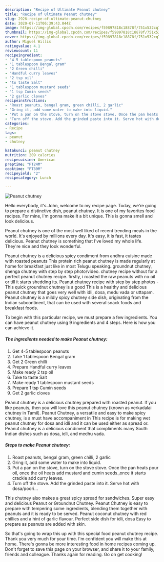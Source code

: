 ```yaml
---
description: "Recipe of Ultimate Peanut chutney"
title: "Recipe of Ultimate Peanut chutney"
slug: 2926-recipe-of-ultimate-peanut-chutney
date: 2020-07-11T06:39:43.044Z
image: https://img-global.cpcdn.com/recipes/f59897818c18878f/751x532cq70/peanut-chutney-recipe-main-photo.jpg
thumbnail: https://img-global.cpcdn.com/recipes/f59897818c18878f/751x532cq70/peanut-chutney-recipe-main-photo.jpg
cover: https://img-global.cpcdn.com/recipes/f59897818c18878f/751x532cq70/peanut-chutney-recipe-main-photo.jpg
author: Miguel Willis
ratingvalue: 4.1
reviewcount: 11
recipeingredient:
- "4-5 tablespoon peanuts"
- "1 tablespoon Bengal gram"
- "2 Green chilli"
- "Handful curry leaves"
- "2 tsp oil"
- "to taste Salt"
- "1 tablespoon mustard seeds"
- "1 tsp Cumin seeds"
- "2 garlic cloves"
recipeinstructions:
- "Roast peanuts, bengal gram, green chilli, 2 garlic"
- "Gring it, add some water to make into liquid."
- "Put a pan on the stove, turn on the stove stove. Once the pan heats pour oil, once the oil heats add mustard and cumin seeds.,once it starts crackle add curry leaves."
- "Turn off the stove. Add the grinded paste into it. Serve hot with dosa/poori..."
categories:
- Recipe
tags:
- peanut
- chutney

katakunci: peanut chutney 
nutrition: 209 calories
recipecuisine: American
preptime: "PT24M"
cooktime: "PT39M"
recipeyield: "2"
recipecategory: Lunch

---
```



![Peanut chutney](https://img-global.cpcdn.com/recipes/f59897818c18878f/751x532cq70/peanut-chutney-recipe-main-photo.jpg)

Hello everybody, it's John, welcome to my recipe page. Today, we're going to prepare a distinctive dish, peanut chutney. It is one of my favorites food recipes. For mine, I'm gonna make it a bit unique. This is gonna smell and look delicious.

Peanut chutney is one of the most well liked of recent trending meals in the world. It's enjoyed by millions every day. It's easy, it is fast, it tastes delicious. Peanut chutney is something that I've loved my whole life. They're nice and they look wonderful.

Peanut chutney is a delicious spicy condiment from andhra cuisine made with roasted peanuts This protein rich peanut chutney is made regularly at home for breakfast just like in most Telugu speaking..groundnut chutney, shenga chutney with step by step photo/video. chutney recipe without for a perfect peanut chutney recipe. firstly, i roasted the raw peanuts with no oil or till it starts shedding its. Peanut chutney recipe with step by step photos - This quick groundnut chutney is a good This is a healthy and delicious peanut chutney that goes very well with idli, dosa, medu vada or uttapam. Peanut chutney is a mildly spicy chutney side dish, originating from the Indian subcontinent, that can be used with several snack foods and breakfast foods.


To begin with this particular recipe, we must prepare a few ingredients. You can have peanut chutney using 9 ingredients and 4 steps. Here is how you can achieve it.

<!--inarticleads1-->

##### The ingredients needed to make Peanut chutney:

1. Get 4-5 tablespoon peanuts
1. Take 1 tablespoon Bengal gram
1. Get 2 Green chilli
1. Prepare Handful curry leaves
1. Make ready 2 tsp oil
1. Take to taste Salt
1. Make ready 1 tablespoon mustard seeds
1. Prepare 1 tsp Cumin seeds
1. Get 2 garlic cloves


Peanut chutney is a delicious chutney prepared with roasted peanut. If you like peanuts, then you will love this peanut chutney (known as verkadalai chutney in Tamil). Peanut Chutney, a versatile and easy to make spicy chutney, is a must have accompaniment in This recipe is for making wet peanut chutney for dosa and idli and it can be used either as spread or. Peanut chutney is a delicious condiment that compliments many South Indian dishes such as dosa, idli, and medhu vada. 

<!--inarticleads2-->

##### Steps to make Peanut chutney:

1. Roast peanuts, bengal gram, green chilli, 2 garlic
1. Gring it, add some water to make into liquid.
1. Put a pan on the stove, turn on the stove stove. Once the pan heats pour oil, once the oil heats add mustard and cumin seeds.,once it starts crackle add curry leaves.
1. Turn off the stove. Add the grinded paste into it. Serve hot with dosa/poori...


This chutney also makes a great spicy spread for sandwiches. Super easy and delicious Peanut or Groundnut Chutney. Peanut Chutney is easy to prepare with tempering some ingredients, blending them together with peanuts and it is ready to be served. Peanut coconut chutney with red chillies and a hint of garlic flavour. Perfect side dish for idli, dosa Easy to prepare as peanuts are added with skin. 

So that's going to wrap this up with this special food peanut chutney recipe. Thank you very much for your time. I'm confident you will make this at home. There's gonna be more interesting food in home recipes coming up. Don't forget to save this page on your browser, and share it to your family, friends and colleague. Thanks again for reading. Go on get cooking!

